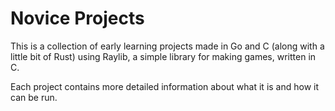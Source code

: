 # Novice Projects
This is a collection of early learning projects made in Go and C (along with a little bit of Rust) using Raylib, a simple library for making games, written in C. 

Each project contains more detailed information about what it is and how it can be run. 
